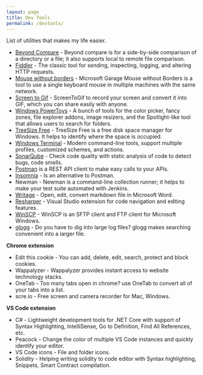 ```yaml
---
layout: page
title: Dev Tools
permalink: /devtools/
---
```


List of utilities that makes my life easier.

- [Beyond Compare](https://www.scootersoftware.com) - Beyond compare is for a side-by-side comparison of a directory or a file; it also supports local to remote file comparison.
- [Fiddler](https://www.telerik.com/fiddler) - The classic tool for sending, inspecting, logging, and altering HTTP requests.  
- [Mouse without borders](https://www.microsoft.com/en-us/download/details.aspx?id=35460&) - Microsoft Garage Mouse without Borders is a tool to use a single keyboard mouse in multiple machines with the same network.
- [Screen to Gif](https://www.screentogif.com) - ScreenToGif to record your screen and convert it into GIF, which you can share easily with anyone.
- [Windows PowerToys](https://docs.microsoft.com/en-us/windows/powertoys) - A bunch of tools for the color picker, fancy zones, file explorer addons, image resizers, and the Spotlight-like tool that allows users to search for folders.
- [TreeSize Free](https://www.jam-software.com/treesize_free) - TreeSize Free is a free disk space manager for Windows. It helps to identify where the space is occupied.
- [Windows Terminal](https://www.microsoft.com/en-us/p/windows-terminal/9n0dx20hk701) - Modern command-line tools, support multiple profiles, customized schemes, and actions.
- [SonarQube](https://www.sonarqube.org) - Check code quality with static analysis of code to detect bugs, code smells.
- [Postman](https://www.postman.com) is a REST API client to make easy calls to your APIs.
- [Insomnia](https://insomnia.rest) - Is an alternative to Postman.
- Newman - Newman is a command-line collection runner; it helps to make your test suite automated with Jenkins.
- [Writage](https://www.writage.com) - Open, edit, convert markdown file in Microsoft Word.
- [Resharper](https://www.jetbrains.com/resharper) - Visual Studio extension for code navigation and editing features.
- [WinSCP](https://winscp.net) - WinSCP is an SFTP client and FTP client for Microsoft Windows.
- [glogg](https://glogg.bonnefon.org) - Do you have to dig into large log files? glogg makes searching convenient into a larger file. 

**Chrome extension**

- Edit this cookie - You can add, delete, edit, search, protect and block cookies.
- Wappalyzer - Wappalyzer provides instant access to website technology stacks.
- OneTab - Too many tabs open in chrome?  use OneTab to convert all of your tabs into a list.
- scre.io - Free screen and camera recorder for Mac, Windows.

**VS Code extension**

- C# - Lightweight development tools for .NET Core with support of Syntax Highlighting, IntelliSense, Go to Definition, Find All References, etc.
- Peacock - Change the color of multiple VS Code instances and quickly identify your editor.
- VS Code icons - File and folder icons. 
- Solidity - Helping writing solidity to code editor with Syntax highlighting, Snippets, Smart Contract compilation.   